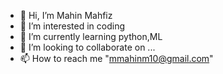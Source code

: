 - 👋 Hi, I’m Mahin Mahfiz
- 👀 I’m interested in coding
- 🌱 I’m currently learning python,ML
- 💞️ I’m looking to collaborate on ...
- 📫 How to reach me "mmahinm10@gmail.com"

<!---
Mahin077/Mahin077 is a ✨ special ✨ repository because its `README.md` (this file) appears on your GitHub profile.
You can click the Preview link to take a look at your changes.
--->
